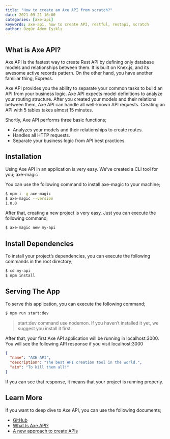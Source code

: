 ```yaml
---
title: "How to create an Axe API from scratch?"
date: 2021-09-21 16:00
categories: [axe-api]
keywords: axe-api, how to create API, restful, restapi, scratch
author: Özgür Adem Işıklı
---
```


## What is Axe API?

Axe API is the fastest way to create Rest API by defining only database models and relationships between them. It is built on Knex.js, and its awesome active records pattern. On the other hand, you have another familiar thing, Express.

Axe API provides you the ability to separate your common tasks to build an API from your business logic. Axe API expects model definitions to analyze your routing structure. After you created your models and their relations between them, Axe API can handle all well-known API requests. Creating an API with 5 tables takes almost 15 minutes.

Shortly, Axe API performs three basic functions;

- Analyzes your models and their relationships to create routes.
- Handles all HTTP requests.
- Separate your business logic from API best practices.

## Installation

Using Axe API in an application is very easy. We’ve created a CLI tool for you; axe-magic

You can use the following command to install axe-magic to your machine;

```bash
$ npm i -g axe-magic
$ axe-magic --version
1.0.0
```

After that, creating a new project is very easy. Just you can execute the following command;

```bash
$ axe-magic new my-api
```

## Install Dependencies

To install your project’s dependencies, you can execute the following commands in the root directory;

```bash
$ cd my-api
$ npm install
```

## Serving The App

To serve this application, you can execute the following command;

```bash
$ npm run start:dev
```

> start:dev command use nodemon. If you haven’t installed it yet, we suggest you install it first.

After that, your first Axe API application will be running in localhost:3000. You will see the following API response if you visit localhost:3000

```json
{
  "name": "AXE API",
  "description": "The best API creation tool in the world.",
  "aim": "To kill them all!"
}
```

If you can see that response, it means that your project is running properly.

## Learn More

If you want to deep dive to Axe API, you can use the following documents;

- [GitHub](https://github.com/axe-api/axe-api)
- [What Is Axe API?](https://axe-api.com/getting-started/introduction/#what-is-axe-api)
- [A new approach to create APIs](https://medium.com/geekculture/a-new-approach-to-create-apis-8fe84e158b4c)

